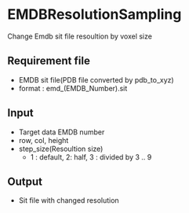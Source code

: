 # EMDBResolutionSampling
Change Emdb sit file resoultion by voxel size  
  
## Requirement file
* EMDB sit file(PDB file converted by pdb_to_xyz)
* format : emd_(EMDB_Number).sit

## Input
* Target data EMDB number
* row, col, height
* step_size(Resoultion size)
  - 1 : default, 2: half, 3 : divided by 3 .. 9

## Output
* Sit file with changed resolution
